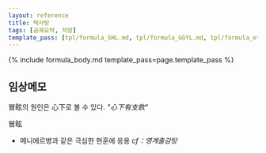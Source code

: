 ```yaml
---
layout: reference
title: 택사탕
tags: [금궤요략, 처방]
template_pass: [tpl/formula_SHL.md, tpl/formula_GGYL.md, tpl/formula_etc.md]
---
```


{% include formula_body.md template_pass=page.template_pass %}


## 임상메모

冒眩의 원인은 心下로 볼 수 있다. _"心下有支飮"_

冒眩
* 메니에르병과 같은 극심한 현훈에 응용 _cf：영계출감탕_
